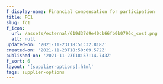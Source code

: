 ```yaml
---
f_display-name: Financial compensation for participation
title: FC1
slug: fc1
f_icon:
  url: /assets/external/619d37d9e40cb66fb0b0796c_cost.png
  alt: null
updated-on: '2021-11-23T18:51:32.818Z'
created-on: '2021-11-23T18:50:09.572Z'
published-on: '2021-11-23T18:57:14.743Z'
f_sort: 6
layout: '[supplier-options].html'
tags: supplier-options
---
```



